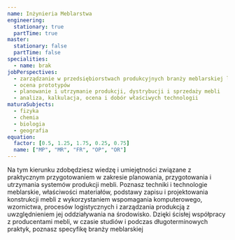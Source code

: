 ```yaml
---
name: Inżynieria Meblarstwa
engineering:
  stationary: true
  partTime: true
master:
  stationary: false
  partTime: false
specialities:
  - name: brak
jobPerspectives:
  - zarządzanie w przedsiębiorstwach produkcyjnych branży meblarskiej lub pokrewnych związanych z projektowaniem i konstruowaniem mebli
  - ocena prototypów
  - planowanie i utrzymanie produkcji, dystrybucji i sprzedaży mebli
  - analiza, kalkulacja, ocena i dobór właściwych technologii
maturaSubjects:
  - fizyka
  - chemia
  - biologia
  - geografia
equation:
  factor: [0.5, 1.25, 1.75, 0.25, 0.75]
  name: ["MP", "MR", "FR", "OP", "OR"]
---
```


Na tym kierunku zdobędziesz wiedzę i umiejętności związane z praktycznym przygotowaniem w zakresie planowania, przygotowania i utrzymania systemów produkcji mebli. Poznasz techniki i technologie meblarskie, właściwości materiałów, podstawy zapisu i projektowania konstrukcji mebli z wykorzystaniem wspomagania komputerowego, wzornictwa, procesów logistycznych i zarządzania produkcją z uwzględnieniem jej oddziaływania na środowisko. Dzięki ścisłej współpracy z producentami mebli, w czasie studiów i podczas długoterminowych praktyk, poznasz specyfikę branży meblarskiej
